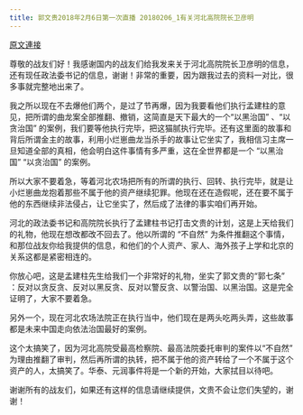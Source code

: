 ```yaml
---
title: 郭文贵2018年2月6日第一次直播 20180206_1有关河北高院院长卫彦明
---
```


[原文連接](https://gnews.org/ThreadView/53483964)

尊敬的战友们好！我感谢国内的战友们给我发来关于河北高院院长卫彦明的信息，还有现任政法委书记的信息，谢谢！非常的重要，因为跟我过去的资料一对比，很多事就完整地出来了。


我之所以现在不去爆他们两个，是过了节再爆，因为我要看他们执行孟建柱的意见，把所谓的曲龙案全部推翻、撤销，这简直是天下最大的一个“以黑治国” 、“以贪治国” 的案例，我们要等他执行完毕，把这猫腻执行完毕。还有这里面的故事和背后所谓金主的故事，利用小烂崽曲龙当杀手的故事让它坐实了，我相信习主席一旦知道全部的真相，他会明白这件事情有多严重，这在全世界都是一个 “以黑治国” “以贪治国” 的案例。


所以大家不要着急，等着河北农场把所有的所谓的执行、回转、执行完毕，就是让小烂崽曲龙抱着那些不属于他的资产继续犯罪。他现在还在造假呢，还在要不属于他的东西继续非法侵占，让它坐实了，然后成了法律的事实咱们再开始。


河北的政法委书记和高院院长执行了孟建柱书记打击文贵的计划，这是上天给我们的礼物，他现在想改都改不回去了。他以所谓的 “不自然” 为条件推翻这个事情，和那位战友你给我提供的信息，和他们的个人资产、家人、海外孩子上学和北京的关系这都是紧密相连的。


你放心吧，这是孟建柱先生给我们一个非常好的礼物，坐实了郭文贵的“郭七条” ：反对以贪反贪、反对以黑反贪、反对以警反贪、以警治国、以黑治国。这是完全证明了，大家不要着急。


另外一个，现在河北农场法院正在执行当中，他们现在是两头吃两头弄，这些故事都是未来中国走向依法治国最好的案例。


这个太搞笑了，因为河北高院受最高检察院、最高法院委托审判的案件以“不自然” 为理由推翻了审判，然后再所谓的执转，把不属于他的资产转给了一个不属于这个资产的人，太搞笑了。华泰、元润事件将是一个新的开始，大家拭目以待吧。


谢谢所有的战友们，如果还有这样的信息请继续提供，文贵不会让您们失望的，谢谢！
